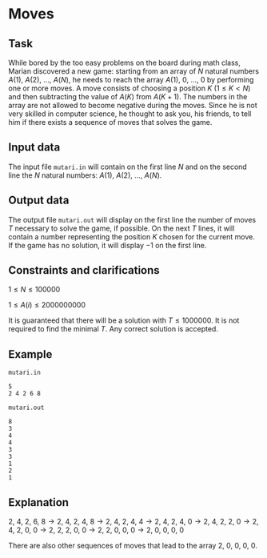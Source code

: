 # Moves

## Task

While bored by the too easy problems on the board during math class, Marian discovered a new game: starting from an array of $N$ natural numbers $A(1)$, $A(2)$, $\dots$, $A(N)$, he needs to reach the array $A(1)$, $0$, $\dots$, $0$ by performing one or more moves. A move consists of choosing a position $K$ $\left( 1 \leq K < N \right)$ and then subtracting the value of $A(K)$ from $A(K + 1)$. The numbers in the array are not allowed to become negative during the moves. Since he is not very skilled in computer science, he thought to ask you, his friends, to tell him if there exists a sequence of moves that solves the game.

## Input data

The input file `mutari.in` will contain on the first line $N$ and on the second line the $N$ natural numbers: $A(1)$, $A(2)$, $\dots$, $A(N)$.

## Output data

The output file `mutari.out` will display on the first line the number of moves $T$ necessary to solve the game, if possible. On the next $T$ lines, it will contain a number representing the position $K$ chosen for the current move. If the game has no solution, it will display $-1$ on the first line.

## Constraints and clarifications

$1 \leq N \leq 100000$

$1 \leq A(i) \leq 2000000000$

It is guaranteed that there will be a solution with $T \leq 1000000$. It is not required to find the minimal $T$. Any correct solution is accepted.

## Example

`mutari.in`

```
5
2 4 2 6 8
```

`mutari.out`

```
8
3
4
4
3
3
1
2
1
```

## Explanation

$2$, $4$, $2$, $6$, $8 \rightarrow 2$, $4$, $2$, $4$, $8 \rightarrow 2$, $4$, $2$, $4$, $4 \rightarrow 2$, $4$, $2$, $4$, $0 \rightarrow 2$, $4$, $2$, $2$, $0 \rightarrow 2$, $4$, $2$, $0$, $0 \rightarrow 2$, $2$, $2$, $0$, $0 \rightarrow 2$, $2$, $0$, $0$, $0 \rightarrow 2$, $0$, $0$, $0$, $0$

There are also other sequences of moves that lead to the array $2$, $0$, $0$, $0$, $0$.